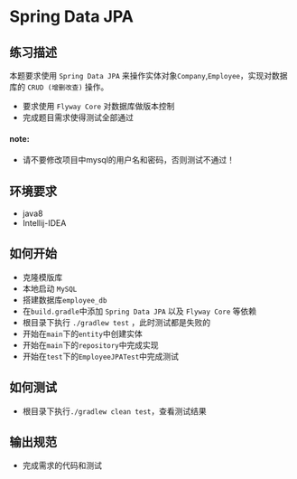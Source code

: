 # Spring Data JPA

## 练习描述

本题要求使用 `Spring Data JPA` 来操作实体对象`Company`,`Employee`，实现对数据库的 `CRUD (增删改查)` 操作。
- 要求使用 `Flyway Core` 对数据库做版本控制
- 完成题目需求使得测试全部通过

#### note:
- 请不要修改项目中mysql的用户名和密码，否则测试不通过！

## 环境要求
- java8
- Intellij-IDEA

## 如何开始
- 克隆模版库
- 本地启动 `MySQL` 
- 搭建数据库`employee_db`
- 在`build.gradle`中添加 `Spring Data JPA` 以及 `Flyway Core` 等依赖
- 根目录下执行 `./gradlew test` ，此时测试都是失败的
- 开始在`main`下的`entity`中创建实体
- 开始在`main`下的`repository`中完成实现
- 开始在`test`下的`EmployeeJPATest`中完成测试

## 如何测试
- 根目录下执行`./gradlew clean test`，查看测试结果

## 输出规范
- 完成需求的代码和测试